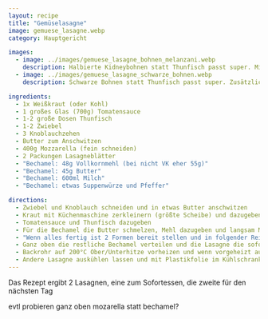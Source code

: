 ```yaml
---
layout: recipe
title: "Gemüselasagne"
image: gemuese_lasagne.webp
category: Hauptgericht

images:
  - image: ../images/gemuese_lasagne_bohnen_melanzani.webp
    description: Halbierte Kidneybohnen statt Thunfisch passt super. Mit dem Messer geschnittene Melanzani in Scheiben geschlichtet war zu Kaugummiartig (speziell am Folgetag). Entweder direkt in Sauce würfeln oder nicht nehmen
  - image: ../images/gemuese_lasagne_schwarze_bohnen.webp
    description: Schwarze Bohnen statt Thunfisch passt super. Zusätzlich mit Küchenmaschine Karotten, Peterwurzen, Zucchini, Paprika gerieben. Oben zusätzlich zum Bechamel Mozzarella-Würfel macht es oben weicher und schmeckt super

ingredients:
  - 1x Weißkraut (oder Kohl)
  - 1 großes Glas (700g) Tomatensauce
  - 1-2 große Dosen Thunfisch
  - 1-2 Zwiebel
  - 3 Knoblauchzehen
  - Butter zum Anschwitzen
  - 400g Mozzarella (fein schneiden)
  - 2 Packungen Lasagneblätter
  - "Bechamel: 48g Vollkornmehl (bei nicht VK eher 55g)"
  - "Bechamel: 45g Butter"
  - "Bechamel: 600ml Milch"
  - "Bechamel: etwas Suppenwürze und Pfeffer"

directions:
  - Zwiebel und Knoblauch schneiden und in etwas Butter anschwitzen
  - Kraut mit Küchenmaschine zerkleinern (größte Scheibe) und dazugeben
  - Tomatensauce und Thunfisch dazugeben
  - Für die Bechamel die Butter schmelzen, Mehl dazugeben und langsam Milch dazugießen während ständig umgerührt wird
  - "Wenn alles fertig ist 2 Formen bereit stellen und in folgender Reihenfolge schlichten: unten Bechamel, Lasagneblätter, Tomatensauce, Mozzarella, Lasagneblätter, Bechamel, Tomatensauce, ..."
  - Ganz oben die restliche Bechamel verteilen und die Lasagne die sofort gegessen wird mit Alufolie bedecken (spiegelnde Seite nach oben)
  - Backrohr auf 200°C Ober/Unterhitze vorheizen und wenn vorgeheizt auf Unterhitze ändern und 10min ins Rohr stellen (2. Schiene von unten), danach auf Ober/Unterhitze ändern und nochmal 20min ins Rohr geben
  - Andere Lasagne auskühlen lassen und mit Plastikfolie im Kühlschrank aufheben. Am Folgetag für 30min Ober/Unterhitze ins Backrohr gegeben werden (weil sie oben sowieso flüssiger ist)
---
```


Das Rezept ergibt 2 Lasagnen, eine zum Sofortessen, die zweite für den nächsten Tag

evtl probieren ganz oben mozarella statt bechamel?
